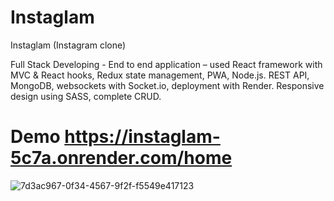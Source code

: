 # Instaglam

 Instaglam (Instagram clone)

Full Stack Developing - End to end application – used React framework
with MVC & React hooks, Redux state management, PWA, Node.js.
REST API, MongoDB, websockets with Socket.io, deployment with Render.
Responsive design using SASS, complete CRUD.

# Demo https://instaglam-5c7a.onrender.com/home 
![7d3ac967-0f34-4567-9f2f-f5549e417123](https://github.com/chenMordechai/instaglam-front/assets/51116103/eff43f33-7bdd-4de0-8b98-d252b4cbb289)

